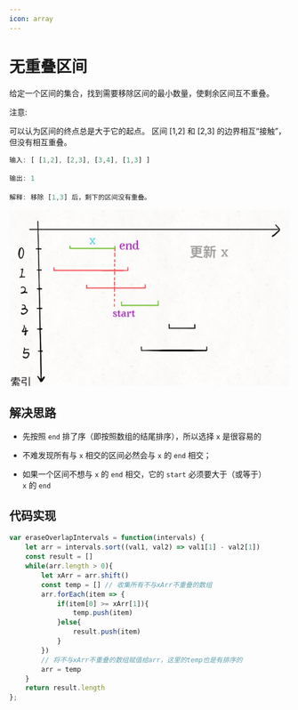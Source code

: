 ```yaml
---
icon: array
---
```


# 无重叠区间

给定一个区间的集合，找到需要移除区间的最小数量，使剩余区间互不重叠。

注意:

可以认为区间的终点总是大于它的起点。
区间 [1,2] 和 [2,3] 的边界相互“接触”，但没有相互重叠。

```jsx
输入: [ [1,2], [2,3], [3,4], [1,3] ]

输出: 1

解释: 移除 [1,3] 后，剩下的区间没有重叠。
```

![图例说明](./images/tanxin1.png)

## 解决思路

- 先按照 `end` 排了序（即按照数组的结尾排序），所以选择 `x` 是很容易的

- 不难发现所有与 `x` 相交的区间必然会与 `x` 的 `end` 相交；
- 如果一个区间不想与 `x` 的 `end` 相交，它的 `start` 必须要大于（或等于）`x` 的 `end`

## 代码实现

```jsx
var eraseOverlapIntervals = function(intervals) {
    let arr = intervals.sort((val1, val2) => val1[1] - val2[1])
    const result = []
    while(arr.length > 0){
        let xArr = arr.shift()
        const temp = [] // 收集所有不与xArr不重叠的数组
        arr.forEach(item => {
            if(item[0] >= xArr[1]){
                temp.push(item)
            }else{
                result.push(item)
            }
        })
        // 将不与xArr不重叠的数组赋值给arr，这里的temp也是有排序的
        arr = temp
    }
    return result.length
};
```